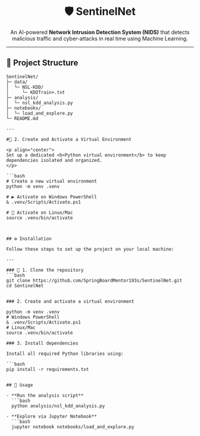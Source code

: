 <h1 align="center">🛡️ SentinelNet</h1>

<p align="center">
An AI-powered <b>Network Intrusion Detection System (NIDS)</b> that detects malicious traffic and cyber-attacks in real time using Machine Learning.
</p>

---

## 📂 Project Structure

```text
SentinelNet/
├─ data/
│  └─ NSL-KDD/
│     └─ KDDTrain+.txt
├─ analysis/
│  └─ nsl_kdd_analysis.py
├─ notebooks/
│  └─ load_and_explore.py
└─ README.md

---

#🐍 2. Create and Activate a Virtual Environment  

<p align="center">
Set up a dedicated <b>Python virtual environment</b> to keep dependencies isolated and organized.  
</p>

```bash
# Create a new virtual environment
python -m venv .venv

# ▶️ Activate on Windows PowerShell
& .venv/Scripts/Activate.ps1

# 🐧 Activate on Linux/Mac
source .venv/bin/activate



## ⚙️ Installation  

Follow these steps to set up the project on your local machine:  

---

### 🔹 1. Clone the repository  
```bash
git clone https://github.com/SpringBoardMentor193s/SentinelNet.git
cd SentinelNet


### 2. Create and activate a virtual environment

python -m venv .venv
# Windows PowerShell
& .venv/Scripts/Activate.ps1
# Linux/Mac
source .venv/bin/activate

### 3. Install dependencies

Install all required Python libraries using:

```bash
pip install -r requirements.txt


## 🚀 Usage

- **Run the analysis script**
  ```bash
  python analysis/nsl_kdd_analysis.py

- **Explore via Jupyter Notebook**
  ```bash
  jupyter notebook notebooks/load_and_explore.py

